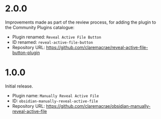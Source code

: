 # 2.0.0

Improvements made as part of the review process, for adding the plugin to the Community Plugins catalogue:

* Plugin renamed: `Reveal Active File Button`
* ID renamed: `reveal-active-file-button`
* Repository URL: https://github.com/claremacrae/reveal-active-file-button-plugin

# 1.0.0

Initial release. 

* Plugin name: `Manually Reveal Active File`
* ID: `obsidian-manually-reveal-active-file`
* Repository URL: https://github.com/claremacrae/obsidian-manually-reveal-active-file
